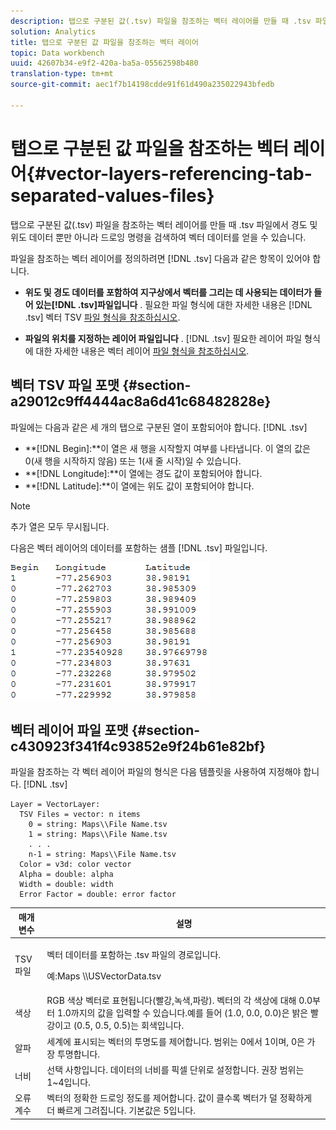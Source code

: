 ```yaml
---
description: 탭으로 구분된 값(.tsv) 파일을 참조하는 벡터 레이어를 만들 때 .tsv 파일에서 경도 및 위도 데이터 뿐만 아니라 드로잉 명령을 검색하여 벡터 데이터를 얻을 수 있습니다.
solution: Analytics
title: 탭으로 구분된 값 파일을 참조하는 벡터 레이어
topic: Data workbench
uuid: 42607b34-e9f2-420a-ba5a-05562598b480
translation-type: tm+mt
source-git-commit: aec1f7b14198cdde91f61d490a235022943bfedb

---
```



# 탭으로 구분된 값 파일을 참조하는 벡터 레이어{#vector-layers-referencing-tab-separated-values-files}

탭으로 구분된 값(.tsv) 파일을 참조하는 벡터 레이어를 만들 때 .tsv 파일에서 경도 및 위도 데이터 뿐만 아니라 드로잉 명령을 검색하여 벡터 데이터를 얻을 수 있습니다.

파일을 참조하는 벡터 레이어를 정의하려면 [!DNL .tsv] 다음과 같은 항목이 있어야 합니다.

* **위도 및 경도 데이터를 포함하여 지구상에서 벡터를 그리는 데 사용되는 데이터가 들어 있는[!DNL .tsv]파일입니다** . 필요한 파일 형식에 대한 자세한 내용은 [!DNL .tsv] 벡터 TSV [파일 형식을 참조하십시오](../../../../home/c-geo-oview/c-wk-img-lyrs/c-wk-vctr-lyrs/c-tab-sep-val-files.md#section-a29012c9ff4444ac8a6d41c68482828e).

* **파일의 위치를 지정하는 레이어 파일입니다** . [!DNL .tsv] 필요한 레이어 파일 형식에 대한 자세한 내용은 벡터 레이어 [파일 형식을 참조하십시오](../../../../home/c-geo-oview/c-wk-img-lyrs/c-wk-vctr-lyrs/c-tab-sep-val-files.md#section-c430923f341f4c93852e9f24b61e82bf).

## 벡터 TSV 파일 포맷 {#section-a29012c9ff4444ac8a6d41c68482828e}

파일에는 다음과 같은 세 개의 탭으로 구분된 열이 포함되어야 합니다. [!DNL .tsv]

* **[!DNL Begin]:**이 열은 새 행을 시작할지 여부를 나타냅니다. 이 열의 값은 0(새 행을 시작하지 않음) 또는 1(새 줄 시작)일 수 있습니다.
* **[!DNL Longitude]:**이 열에는 경도 값이 포함되어야 합니다.
* **[!DNL Latitude]:**이 열에는 위도 값이 포함되어야 합니다.

>[!NOTE]
>
>추가 열은 모두 무시됩니다.

다음은 벡터 레이어의 데이터를 포함하는 샘플 [!DNL .tsv] 파일입니다.

![](assets/tsv_vectorlayer.png)

## 벡터 레이어 파일 포맷 {#section-c430923f341f4c93852e9f24b61e82bf}

파일을 참조하는 각 벡터 레이어 파일의 형식은 다음 템플릿을 사용하여 지정해야 합니다. [!DNL .tsv]

```
Layer = VectorLayer:
  TSV Files = vector: n items
    0 = string: Maps\\File Name.tsv
    1 = string: Maps\\File Name.tsv
    . . .
    n-1 = string: Maps\\File Name.tsv
  Color = v3d: color vector
  Alpha = double: alpha
  Width = double: width
  Error Factor = double: error factor
```

<table id="table_152F73536AB9403AB43854B81D6A9A15"> 
 <thead> 
  <tr> 
   <th colname="col1" class="entry"> 매개 변수 </th> 
   <th colname="col2" class="entry"> 설명 </th> 
  </tr> 
 </thead>
 <tbody> 
  <tr> 
   <td colname="col1"> TSV 파일 </td> 
   <td colname="col2"> <p>벡터 데이터를 포함하는 <span class="filepath"> .tsv</span> 파일의 경로입니다. </p> <p>예:Maps <span class="filepath"> \\USVectorData.tsv</span> </p> </td> 
  </tr> 
  <tr> 
   <td colname="col1"> 색상 </td> 
   <td colname="col2"> RGB 색상 벡터로 표현됩니다(빨강,녹색,파랑). 벡터의 각 색상에 대해 0.0부터 1.0까지의 값을 입력할 수 있습니다.예를 들어 (1.0, 0.0, 0.0)은 밝은 빨강이고 (0.5, 0.5, 0.5)는 회색입니다. </td> 
  </tr> 
  <tr> 
   <td colname="col1"> 알파 </td> 
   <td colname="col2"> 세계에 표시되는 벡터의 투명도를 제어합니다. 범위는 0에서 1이며, 0은 가장 투명합니다. </td> 
  </tr> 
  <tr> 
   <td colname="col1"> 너비 </td> 
   <td colname="col2"> 선택 사항입니다. 데이터의 너비를 픽셀 단위로 설정합니다. 권장 범위는 1~4입니다. </td> 
  </tr> 
  <tr> 
   <td colname="col1"> 오류 계수 </td> 
   <td colname="col2"> 벡터의 정확한 드로잉 정도를 제어합니다. 값이 클수록 벡터가 덜 정확하게 더 빠르게 그려집니다. 기본값은 5입니다. </td> 
  </tr> 
 </tbody> 
</table>

